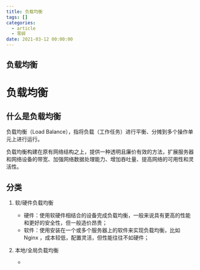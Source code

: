 ```yaml
---
title: 负载均衡
tags: []
categories:
  - article
  - 零碎
date: 2021-03-12 00:00:00
---
```


<style>
.center {
width: auto;
display: table;
margin - left: auto;
margin - right: auto;
}
// 图片居中
img {
position: relative;
left: 50%;
transform: translateX(-50%);
}
</style>

## 负载均衡

# 负载均衡

## 什么是负载均衡

负载均衡（Load Balance），指将负载（工作任务）进行平衡、分摊到多个操作单元上进行运行。

负载均衡构建在原有网络结构之上，提供一种透明且廉价有效的方法，扩展服务器和网络设备的带宽、加强网络数据处理能力、增加吞吐量、提高网络的可用性和灵活性。

## 分类

1. 软/硬件负载均衡

   - 硬件：使用软硬件相结合的设备完成负载均衡，一般来说具有更高的性能和更好的安全性，但一般造价昂贵；
   - 软件：使用安装在一个或多个服务器上的软件来实现负载均衡，比如 Nginx ，成本较低，配置灵活，但性能往往不如硬件；

2. 本地/全局负载均衡

   -
